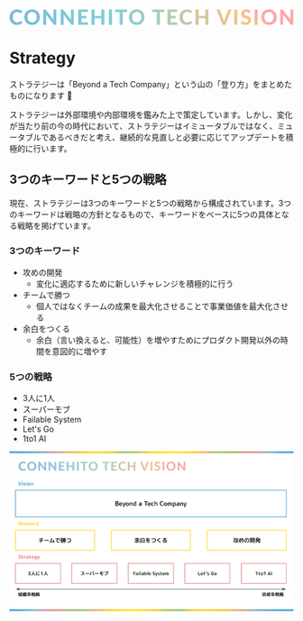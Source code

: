 ![Connehito Tech Vision](../image/txt_tech.png)

# Strategy

ストラテジーは「Beyond a Tech Company」という山の「登り方」をまとめたものになります :mount_fuji:

ストラテジーは外部環境や内部環境を鑑みた上で策定しています。しかし、変化が当たり前の今の時代において、ストラテジーはイミュータブルではなく、ミュータブルであるべきだと考え、継続的な見直しと必要に応じてアップデートを積極的に行います。

## 3つのキーワードと5つの戦略

現在、ストラテジーは3つのキーワードと5つの戦略から構成されています。3つのキーワードは戦略の方針となるもので、キーワードをベースに5つの具体となる戦略を掲げています。

### 3つのキーワード

* 攻めの開発
  * 変化に適応するために新しいチャレンジを積極的に行う
* チームで勝つ
  * 個人ではなくチームの成果を最大化させることで事業価値を最大化させる
* 余白をつくる
  * 余白（言い換えると、可能性）を増やすためにプロダクト開発以外の時間を意図的に増やす

### 5つの戦略

* 3人に1人
* スーパーモブ
* Failable System
* Let's Go
* 1to1 AI

![Strategy](../image/strategy.png)
